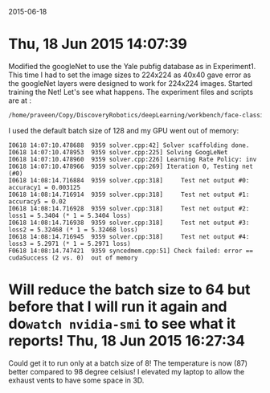 2015-06-18

Thu, 18 Jun 2015 14:07:39
===========================

Modified the googleNet to use the Yale pubfig database as in Experiment1. This time I had to set the image sizes to 224x224 as 40x40 gave error as the googleNet layers were designed to work for 224x224 images. 
Started training the Net! Let's see what happens. The experiment files and scripts are at :
```bash 
/home/praveen/Copy/DiscoveryRobotics/deepLearning/workbench/face-classification/Experiment2/
```

I used the default batch size of 128 and my GPU went out of memory:
```
I0618 14:07:10.478688  9359 solver.cpp:42] Solver scaffolding done.
I0618 14:07:10.478953  9359 solver.cpp:225] Solving GoogLeNet
I0618 14:07:10.478960  9359 solver.cpp:226] Learning Rate Policy: inv
I0618 14:07:10.478966  9359 solver.cpp:269] Iteration 0, Testing net (#0)
I0618 14:08:14.716884  9359 solver.cpp:318]     Test net output #0: accuracy1 = 0.003125
I0618 14:08:14.716914  9359 solver.cpp:318]     Test net output #1: accuracy5 = 0.02
I0618 14:08:14.716928  9359 solver.cpp:318]     Test net output #2: loss1 = 5.3404 (* 1 = 5.3404 loss)
I0618 14:08:14.716938  9359 solver.cpp:318]     Test net output #3: loss2 = 5.32468 (* 1 = 5.32468 loss)
I0618 14:08:14.716945  9359 solver.cpp:318]     Test net output #4: loss3 = 5.2971 (* 1 = 5.2971 loss)
F0618 14:08:14.747421  9359 syncedmem.cpp:51] Check failed: error == cudaSuccess (2 vs. 0)  out of memory
```

Will reduce the batch size to 64 but before that I will run it again and do`watch nvidia-smi`
to see what it reports!
Thu, 18 Jun 2015 16:27:34
=======================
Could get it to run only at a batch size of 8!
The temperature is now (87) better compared to 98 degree celsius! I elevated my laptop to allow the exhaust vents to have some space in 3D.
